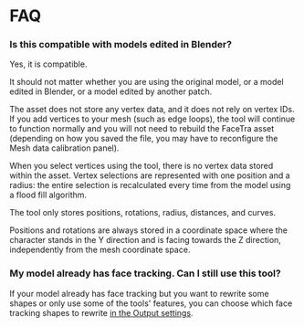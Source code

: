 ﻿# FAQ

### Is this compatible with models edited in Blender?

Yes, it is compatible.

It should not matter whether you are using the original model, or a model edited in Blender, or a model edited by another patch.

The asset does not store any vertex data, and it does not rely on vertex IDs. If you add vertices to your mesh (such as edge loops), the tool will continue to function normally and you will not need to rebuild the FaceTra asset (depending on how you saved the file, you may have to reconfigure the Mesh data calibration panel).

When you select vertices using the tool, there is no vertex data stored within the asset. Vertex selections are represented with one position and a radius: the entire selection is recalculated every time from the model using a flood fill algorithm.

The tool only stores positions, rotations, radius, distances, and curves.

Positions and rotations are always stored in a coordinate space where the character stands in the Y direction and is facing towards the Z direction, independently from the mesh coordinate space.

### My model already has face tracking. Can I still use this tool?

If your model already has face tracking but you want to rewrite some shapes or only use some of the tools' features, you can choose which face tracking shapes to rewrite [in the Output settings](./already-face-tracking).
